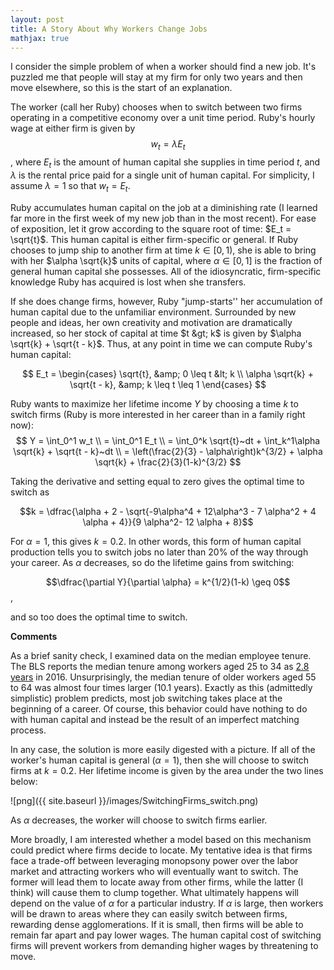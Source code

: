 ```yaml
---
layout: post
title: A Story About Why Workers Change Jobs
mathjax: true
---
```


I consider the simple problem of when a worker should find a new job. It's puzzled me that people will stay at my firm for only two years and then move elsewhere, so this is the start of an explanation.

The worker (call her Ruby) chooses when to switch between two firms operating in a competitive economy over a unit time period. Ruby's hourly wage at either firm is given by $$w_t = \lambda E_t$$, where $E_t$ is the amount of human capital she supplies in time period $t$, and $\lambda$ is the rental price paid for a single unit of human capital. For simplicity, I assume $\lambda = 1$ so that $w_t = E_t$.

Ruby accumulates human capital on the job at a diminishing rate (I learned far more in the first week of my new job than in the most recent). For ease of exposition, let it grow according to the square root of time: $E_t = \sqrt{t}$. This human capital is either firm-specific or general. If Ruby chooses to jump ship to another firm at time $k \in [0, 1)$, she is able to bring with her $\alpha \sqrt{k}$ units of capital, where $\alpha \in[0, 1]$ is the fraction of general human capital she possesses. All of the idiosyncratic, firm-specific knowledge Ruby has acquired is lost when she transfers.

If she does change firms, however, Ruby "jump-starts'' her accumulation of human capital due to the unfamiliar environment. Surrounded by new people and ideas, her own creativity and motivation are dramatically increased, so her stock of capital at time $t &gt; k$ is given by $\alpha \sqrt{k} + \sqrt{t - k}$. Thus, at any point in time we can compute Ruby's human capital:

$$ E_t = \begin{cases} \sqrt{t}, &amp; 0 \leq t &lt; k \\ \alpha \sqrt{k} + \sqrt{t - k}, &amp; k \leq t \leq 1 \end{cases} $$

Ruby wants to maximize her lifetime income $Y$ by choosing a time $k$ to switch firms (Ruby is more interested in her career than in a family right now):
$$
Y = \int_0^1 w_t \\
 = \int_0^1 E_t \\
 = \int_0^k \sqrt{t}~dt + \int_k^1\alpha \sqrt{k} + \sqrt{t - k}~dt \\
= \left(\frac{2}{3} - \alpha\right)k^{3/2} + \alpha \sqrt{k} + \frac{2}{3}(1-k)^{3/2}
$$

Taking the derivative and setting equal to zero gives the optimal time to switch as 

$$k = \dfrac{\alpha + 2 - \sqrt{-9\alpha^4 + 12\alpha^3 - 7 \alpha^2 + 4 \alpha + 4}}{9 \alpha^2- 12 \alpha + 8}$$

For $\alpha = 1$, this gives $k = 0.2$. In other words, this form of human capital production tells you to switch jobs no later than 20% of the way through your career. As $\alpha$ decreases, so do the lifetime gains from switching: 

$$\dfrac{\partial Y}{\partial \alpha} = k^{1/2}(1-k) \geq 0$$, 

and so too does the optimal time to switch.

<b>Comments</b>

As a brief sanity check, I examined data on the median employee tenure.&nbsp; The BLS reports the median tenure among workers aged 25 to 34 as <a href="https://www.bls.gov/news.release/pdf/tenure.pdf">2.8 years</a>&nbsp;in 2016. Unsurprisingly, the median tenure of older workers aged 55 to 64 was almost four times larger (10.1 years). Exactly as this (admittedly simplistic) problem predicts, most job switching takes place at the beginning of a career. Of course, this behavior could have nothing to do with human capital and instead be the result of an imperfect matching process.

In any case, the solution is more easily digested with a picture. If all of the worker's human capital is general ($\alpha = 1$), then she will choose to switch firms at $k = 0.2$. Her lifetime income is given by the area under the two lines below:

![png]({{ site.baseurl }}/images/SwitchingFirms_switch.png)

As $\alpha$ decreases, the worker will choose to switch firms earlier.

More broadly, I am interested whether a model based on this mechanism could predict where firms decide to locate. My tentative idea is that firms face a trade-off between leveraging monopsony power over the labor market and attracting workers who will eventually want to switch. The former will lead them to locate away from other firms, while the latter (I think) will cause them to clump together. What ultimately happens will depend on the value of $\alpha$ for a particular industry. If $\alpha$ is large, then workers will be drawn to areas where they can easily switch between firms, rewarding dense agglomerations. If it is small, then firms will be able to remain far apart and pay lower wages. The human capital cost of switching firms will prevent workers from demanding higher wages by threatening to move.
